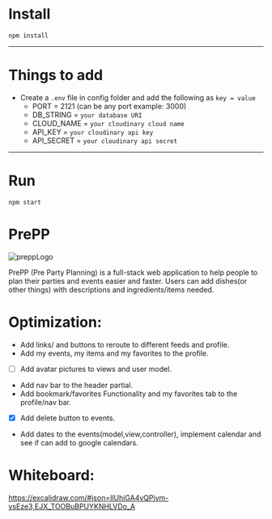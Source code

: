 # Install

`npm install`

---

# Things to add

- Create a `.env` file in config folder and add the following as `key = value`
  - PORT = 2121 (can be any port example: 3000)
  - DB_STRING = `your database URI`
  - CLOUD_NAME = `your cloudinary cloud name`
  - API_KEY = `your cloudinary api key`
  - API_SECRET = `your cloudinary api secret`

---

# Run

`npm start`
# PrePP
![preppLogo](https://user-images.githubusercontent.com/67973604/194168057-c3d3e61e-aa25-486b-ae90-de607c4037fe.gif)

PrePP (Pre Party Planning) is a full-stack web application to help people to plan their parties and events easier and faster.
Users can add dishes(or other things) with descriptions and ingredients/items needed.

 # Optimization:
- Add links/ and buttons to reroute to different feeds and profile.
- Add my events, my items and my favorites to the profile.
- [ ] Add avatar pictures to views and user model.
- Add nav bar to the header partial.
- Add bookmark/favorites Functionality and my favorites tab to the profile/nav bar.
- [x] Add delete button to events.
- Add dates to the events(model,view,controller), implement calendar and see if can add to google calendars.
# Whiteboard:

https://excalidraw.com/#json=IlUhiGA4vQPjym-ysEze3,EJX_TOOBuBPUYKNHLVDo_A
